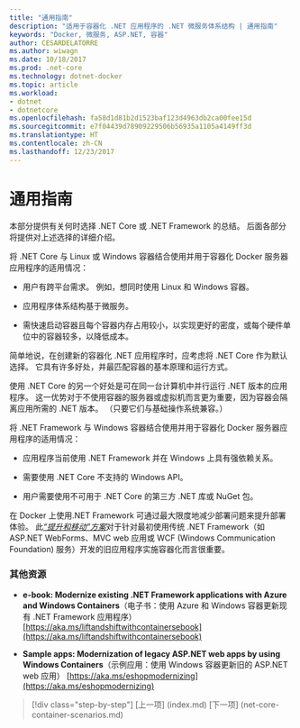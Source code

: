 ```yaml
---
title: "通用指南"
description: "适用于容器化 .NET 应用程序的 .NET 微服务体系结构 | 通用指南"
keywords: "Docker, 微服务, ASP.NET, 容器"
author: CESARDELATORRE
ms.author: wiwagn
ms.date: 10/18/2017
ms.prod: .net-core
ms.technology: dotnet-docker
ms.topic: article
ms.workload:
- dotnet
- dotnetcore
ms.openlocfilehash: fa58d1d81b2d1523baf123d4963db2ca00fee15d
ms.sourcegitcommit: e7f04439d78909229506b56935a1105a4149ff3d
ms.translationtype: HT
ms.contentlocale: zh-CN
ms.lasthandoff: 12/23/2017
---
```

# <a name="general-guidance"></a>通用指南

本部分提供有关何时选择 .NET Core 或 .NET Framework 的总结。 后面各部分将提供对上述选择的详细介绍。

将 .NET Core 与 Linux 或 Windows 容器结合使用并用于容器化 Docker 服务器应用程序的适用情况：

-   用户有跨平台需求。 例如，想同时使用 Linux 和 Windows 容器。

-   应用程序体系结构基于微服务。

-   需快速启动容器且每个容器内存占用较小，以实现更好的密度，或每个硬件单位中的容器较多，以降低成本。

简单地说，在创建新的容器化 .NET 应用程序时，应考虑将 .NET Core 作为默认选择。 它具有许多好处，并最匹配容器的基本原理和运行方式。

使用 .NET Core 的另一个好处是可在同一台计算机中并行运行 .NET 版本的应用程序。 这一优势对于不使用容器的服务器或虚拟机而言更为重要，因为容器会隔离应用所需的 .NET 版本。 （只要它们与基础操作系统兼容。）

将 .NET Framework 与 Windows 容器结合使用并用于容器化 Docker 服务器应用程序的适用情况：

-   应用程序当前使用 .NET Framework 并在 Windows 上具有强依赖关系。

-   需要使用 .NET Core 不支持的 Windows API。

-   用户需要使用不可用于 .NET Core 的第三方 .NET 库或 NuGet 包。

在 Docker 上使用.NET Framework 可通过最大限度地减少部署问题来提升部署体验。 此[*“提升和移动”方案*](https://aka.ms/liftandshiftwithcontainersebook)对于针对最初使用传统 .NET Framework（如 ASP.NET WebForms、MVC web 应用或 WCF (Windows Communication Foundation) 服务）开发的旧应用程序实施容器化而言很重要。

### <a name="additional-resources"></a>其他资源

-   **e-book: Modernize existing .NET Framework applications with Azure and Windows Containers**（电子书：使用 Azure 和 Windows 容器更新现有 .NET Framework 应用程序）
    [https://aka.ms/liftandshiftwithcontainersebook](https://aka.ms/liftandshiftwithcontainersebook)

-   **Sample apps: Modernization of legacy ASP.NET web apps by using Windows Containers**（示例应用：使用 Windows 容器更新旧的 ASP.NET web 应用）
    [https://aka.ms/eshopmodernizing](https://aka.ms/eshopmodernizing)


>[!div class="step-by-step"]
[上一项] (index.md) [下一项] (net-core-container-scenarios.md)
